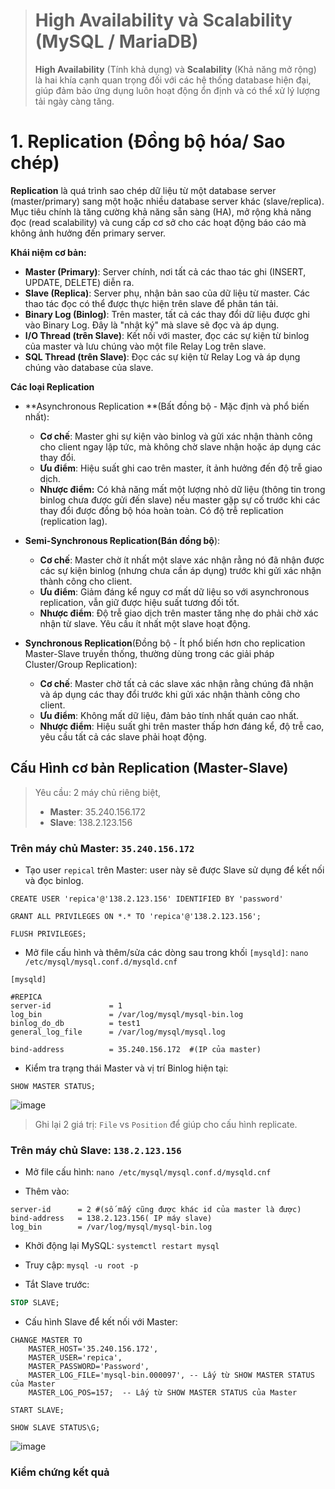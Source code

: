 > # High Availability và Scalability (MySQL / MariaDB)
> 
> **High Availability** (Tính khả dụng) và **Scalability** (Khả năng mở rộng) là hai khía cạnh quan trọng đối với các hệ thống database hiện đại, giúp đảm bảo ứng dụng luôn hoạt động ổn định và có thể xử lý lượng tải ngày càng tăng.

# 1. Replication (Đồng bộ hóa/ Sao chép)
**Replication** là quá trình sao chép dữ liệu từ một database server (master/primary) sang một hoặc nhiều database server khác (slave/replica). Mục tiêu chính là tăng cường khả năng sẵn sàng (HA), mở rộng khả năng đọc (read scalability) và cung cấp cơ sở cho các hoạt động báo cáo mà không ảnh hưởng đến primary server.

**Khái niệm cơ bản:**
- **Master (Primary)**: Server chính, nơi tất cả các thao tác ghi (INSERT, UPDATE, DELETE) diễn ra.
- **Slave (Replica)**: Server phụ, nhận bản sao của dữ liệu từ master. Các thao tác đọc có thể được thực hiện trên slave để phân tán tải.
- **Binary Log (Binlog)**: Trên master, tất cả các thay đổi dữ liệu được ghi vào Binary Log. Đây là "nhật ký" mà slave sẽ đọc và áp dụng.
- **I/O Thread (trên Slave)**: Kết nối với master, đọc các sự kiện từ binlog của master và lưu chúng vào một file Relay Log trên slave.
- **SQL Thread (trên Slave)**: Đọc các sự kiện từ Relay Log và áp dụng chúng vào database của slave.


**Các loại Replication**

- **Asynchronous Replication **(Bất đồng bộ - Mặc định và phổ biến nhất):
    - **Cơ chế**: Master ghi sự kiện vào binlog và gửi xác nhận thành công cho client ngay lập tức, mà không chờ slave nhận hoặc áp dụng các thay đổi.
    - **Ưu điểm**: Hiệu suất ghi cao trên master, ít ảnh hưởng đến độ trễ giao dịch.
    - **Nhược điểm:** Có khả năng mất một lượng nhỏ dữ liệu (thông tin trong binlog chưa được gửi đến slave) nếu master gặp sự cố trước khi các thay đổi được đồng bộ hóa hoàn toàn. Có độ trễ replication (replication lag).
- **Semi-Synchronous Replication(Bán đồng bộ**):
    - **Cơ chế**: Master chờ ít nhất một slave xác nhận rằng nó đã nhận được các sự kiện binlog (nhưng chưa cần áp dụng) trước khi gửi xác nhận thành công cho client.
    - **Ưu điểm**: Giảm đáng kể nguy cơ mất dữ liệu so với asynchronous replication, vẫn giữ được hiệu suất tương đối tốt.
    - **Nhược điểm**: Độ trễ giao dịch trên master tăng nhẹ do phải chờ xác nhận từ slave. Yêu cầu ít nhất một slave hoạt động.

- **Synchronous Replication**(Đồng bộ - Ít phổ biến hơn cho replication Master-Slave truyền thống, thường dùng trong các giải pháp Cluster/Group Replication):
    - **Cơ chế**: Master chờ tất cả các slave xác nhận rằng chúng đã nhận và áp dụng các thay đổi trước khi gửi xác nhận thành công cho client.
    - **Ưu điểm**: Không mất dữ liệu, đảm bảo tính nhất quán cao nhất.
    - **Nhược điểm**: Hiệu suất ghi trên master thấp hơn đáng kể, độ trễ cao, yêu cầu tất cả các slave phải hoạt động.

## Cấu Hình cơ bản Replication (Master-Slave)

> Yêu cầu: 2 máy chủ riêng biệt, 
>   - **Master**: 35.240.156.172
>   - **Slave**:  138.2.123.156
### Trên máy chủ Master: `35.240.156.172`

- Tạo user `repical` trên Master: user này sẽ được Slave sử dụng để kết nối và đọc binlog.
```sql!
CREATE USER 'repica'@'138.2.123.156' IDENTIFIED BY 'password'

GRANT ALL PRIVILEGES ON *.* TO 'repica'@'138.2.123.156';

FLUSH PRIVILEGES;
```
- Mở file cấu hình và thêm/sửa các dòng sau trong khối `[mysqld]`:
 `nano /etc/mysql/mysql.conf.d/mysqld.cnf`
 
```ini!
[mysqld]

#REPICA
server-id             = 1
log_bin               = /var/log/mysql/mysql-bin.log
binlog_do_db          = test1
general_log_file      = /var/log/mysql/mysql.log

bind-address          = 35.240.156.172  #(IP của master)
```

> 

- Kiểm tra trạng thái Master và vị trí Binlog hiện tại:
```sql!
SHOW MASTER STATUS;
```

![image](https://github.com/user-attachments/assets/335e1a58-736f-4104-976d-6e7c643ca494)




> Ghi lại 2 giá trị: `File` vs `Position` để giúp cho cấu hình replicate.


### Trên máy chủ Slave: `138.2.123.156`

- Mở file cấu hình: 
`nano /etc/mysql/mysql.conf.d/mysqld.cnf`

- Thêm vào: 
```ini!
server-id      = 2 #(số mấy cũng được khác id của master là được)
bind-address   = 138.2.123.156( IP máy slave)
log_bin        = /var/log/mysql/mysql-bin.log
```

- Khởi động lại MySQL: `systemctl restart mysql`

- Truy cập: `mysql -u root -p`
- Tắt Slave trước: 
```sql
STOP SLAVE;
```
- Cấu hình Slave để kết nối với Master:

```sql!
CHANGE MASTER TO
    MASTER_HOST='35.240.156.172',
    MASTER_USER='repica',
    MASTER_PASSWORD='Password',
    MASTER_LOG_FILE='mysql-bin.000097', -- Lấy từ SHOW MASTER STATUS của Master
    MASTER_LOG_POS=157;  -- Lấy từ SHOW MASTER STATUS của Master
```

```sql!
START SLAVE;

SHOW SLAVE STATUS\G;
```

![image](https://github.com/user-attachments/assets/cb9dd017-8e61-48a2-a270-dbf7ed6c5f73)


### Kiểm chứng kết quả

